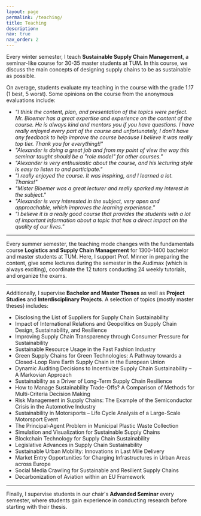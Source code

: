```yaml
---
layout: page
permalink: /teaching/
title: Teaching
description: 
nav: true
nav_order: 2
---
```


Every winter semester, I teach **Sustainable Supply Chain Management**, a seminar-like course for 30-35 master students at TUM.
In this course, we discuss the main concepts of designing supply chains to be as sustainable as possible.

On average, students evaluate my teaching in the course with the grade 1.17 (1 best, 5 worst). Some opinions on the course from the anonymous evaluations include:
- *"I think the content, plan, and presentation of the topics were perfect. Mr. Bloemer has a great expertise and experience on the content of the course. He is always kind and mentors you if you have questions. I have really enjoyed every part of the course and unfortunately, I don't have any feedback to help improve the course because I believe it was really top tier. Thank you for everything!!"*
- *"Alexander is doing a great job and from my point of view the way this seminar taught should be a "role model" for other courses."*
- *"Alexander is very enthusiastic about the course, and his lecturing style is easy to listen to and participate."*
- *"I really enjoyed the course. It was inspiring, and I learned a lot. Thanks!"*
- *"Mister Bloemer was a great lecturer and really sparked my interest in the subject."*
- *"Alexander is very interested in the subject, very open and approachable, which improves the learning experience."*
- *"I believe it is a really good course that provides the students with a lot of important information about a topic that has a direct impact on the quality of our lives."*

---

Every summer semester, the teaching mode changes with the fundamentals course **Logistics and Supply Chain Management** for 1300-1400 bachelor and master students at TUM.
Here, I support Prof. Minner in preparing the content, give some lectures during the semester in the Audimax (which is always exciting), coordinate the 12 tutors conducting 24 weekly tutorials, and organize the exams.

---

Additionally, I supervise **Bachelor and Master Theses** as well as **Project Studies** and **Interdisciplinary Projects**.
A selection of topics (mostly master theses) includes:
- Disclosing the List of Suppliers for Supply Chain Sustainability
- Impact of International Relations and Geopolitics on Supply Chain Design, Sustainability, and Resilience
- Improving Supply Chain Transparency through Consumer Pressure for Sustainability
- Sustainable Resource Usage in the Fast Fashion Industry
- Green Supply Chains for Green Technologies: A Pathway towards a Closed-Loop Rare Earth Supply Chain in the European Union
- Dynamic Auditing Decisions to Incentivize Supply Chain Sustainability – A Markovian Approach
- Sustainability as a Driver of Long-Term Supply Chain Resilience
- How to Manage Sustainability Trade-Offs? A Comparison of Methods for Multi-Criteria Decision Making
- Risk Management in Supply Chains: The Example of the Semiconductor Crisis in the Automotive Industry
- Sustainability in Motorsports – Life Cycle Analysis of a Large-Scale Motorsport Event
- The Principal-Agent Problem in Municipal Plastic Waste Collection
- Simulation and Visualization for Sustainable Supply Chains
- Blockchain Technology for Supply Chain Sustainability
- Legislative Advances in Supply Chain Sustainability
- Sustainable Urban Mobility: Innovations in Last Mile Delivery
- Market Entry Opportunities for Charging Infrastructures in Urban Areas across Europe
- Social Media Crawling for Sustainable and Resilient Supply Chains
- Decarbonization of Aviation within an EU Framework

---

Finally, I supervise students in our chair's **Advanded Seminar** every semester, where students gain experience in conducting research before starting with their thesis.
